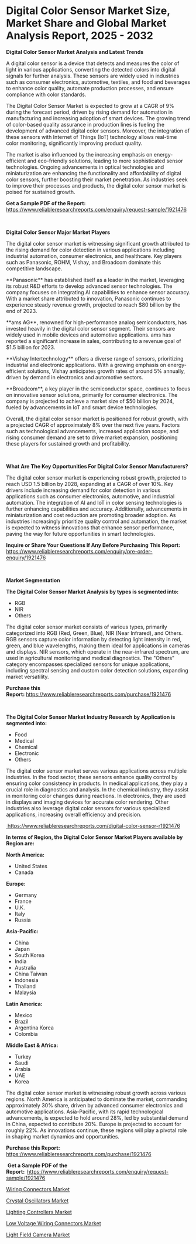 <p><h1>Digital Color Sensor Market Size, Market Share and Global Market Analysis Report, 2025 - 2032</h1></p><p><strong>Digital Color Sensor Market Analysis and Latest Trends</strong></p>
<p><p>A digital color sensor is a device that detects and measures the color of light in various applications, converting the detected colors into digital signals for further analysis. These sensors are widely used in industries such as consumer electronics, automotive, textiles, and food and beverages to enhance color quality, automate production processes, and ensure compliance with color standards.</p><p>The Digital Color Sensor Market is expected to grow at a CAGR of 9% during the forecast period, driven by rising demand for automation in manufacturing and increasing adoption of smart devices. The growing trend of color-based quality assurance in production lines is fueling the development of advanced digital color sensors. Moreover, the integration of these sensors with Internet of Things (IoT) technology allows real-time color monitoring, significantly improving product quality.</p><p>The market is also influenced by the increasing emphasis on energy-efficient and eco-friendly solutions, leading to more sophisticated sensor technologies. Ongoing advancements in optical technologies and miniaturization are enhancing the functionality and affordability of digital color sensors, further boosting their market penetration. As industries seek to improve their processes and products, the digital color sensor market is poised for sustained growth.</p></p>
<p><strong>Get a Sample PDF of the Report:&nbsp;</strong> <a href="https://www.reliableresearchreports.com/enquiry/request-sample/1921476?utm_campaign=12&utm_medium=2&utm_source=Github&utm_content=ia&utm_term=11022025&utm_id=digital-color-sensor">https://www.reliableresearchreports.com/enquiry/request-sample/1921476</a></p>
<p>&nbsp;</p>
<p><strong>Digital Color Sensor Major Market Players</strong></p>
<p><p>The digital color sensor market is witnessing significant growth attributed to the rising demand for color detection in various applications including industrial automation, consumer electronics, and healthcare. Key players such as Panasonic, ROHM, Vishay, and Broadcom dominate this competitive landscape.</p><p>**Panasonic** has established itself as a leader in the market, leveraging its robust R&D efforts to develop advanced sensor technologies. The company focuses on integrating AI capabilities to enhance sensor accuracy. With a market share attributed to innovation, Panasonic continues to experience steady revenue growth, projected to reach $80 billion by the end of 2023.</p><p>**ams AG**, renowned for high-performance analog semiconductors, has invested heavily in the digital color sensor segment. Their sensors are widely used in mobile devices and automotive applications. ams has reported a significant increase in sales, contributing to a revenue goal of $1.5 billion for 2023.</p><p>**Vishay Intertechnology** offers a diverse range of sensors, prioritizing industrial and electronic applications. With a growing emphasis on energy-efficient solutions, Vishay anticipates growth rates of around 5% annually, driven by demand in electronics and automotive sectors.</p><p>**Broadcom**, a key player in the semiconductor space, continues to focus on innovative sensor solutions, primarily for consumer electronics. The company is projected to achieve a market size of $50 billion by 2024, fueled by advancements in IoT and smart device technologies.</p><p>Overall, the digital color sensor market is positioned for robust growth, with a projected CAGR of approximately 8% over the next five years. Factors such as technological advancements, increased application scope, and rising consumer demand are set to drive market expansion, positioning these players for sustained growth and profitability.</p></p>
<p>&nbsp;</p>
<p><strong>What Are The Key Opportunities For Digital Color Sensor Manufacturers?</strong></p>
<p><p>The digital color sensor market is experiencing robust growth, projected to reach USD 1.5 billion by 2028, expanding at a CAGR of over 10%. Key drivers include increasing demand for color detection in various applications such as consumer electronics, automotive, and industrial automation. The integration of AI and IoT in color sensing technologies is further enhancing capabilities and accuracy. Additionally, advancements in miniaturization and cost reduction are promoting broader adoption. As industries increasingly prioritize quality control and automation, the market is expected to witness innovations that enhance sensor performance, paving the way for future opportunities in smart technologies.</p></p>
<p><strong>Inquire or Share Your Questions If Any Before Purchasing This Report:</strong> <a href="https://www.reliableresearchreports.com/enquiry/pre-order-enquiry/1921476?utm_campaign=12&utm_medium=2&utm_source=Github&utm_content=ia&utm_term=11022025&utm_id=digital-color-sensor">https://www.reliableresearchreports.com/enquiry/pre-order-enquiry/1921476</a></p>
<p>&nbsp;</p>
<p><strong>Market Segmentation</strong></p>
<p><strong>The Digital Color Sensor Market Analysis by types is segmented into:</strong></p>
<p><ul><li>RGB</li><li>NIR</li><li>Others</li></ul></p>
<p><p>The digital color sensor market consists of various types, primarily categorized into RGB (Red, Green, Blue), NIR (Near Infrared), and Others. RGB sensors capture color information by detecting light intensity in red, green, and blue wavelengths, making them ideal for applications in cameras and displays. NIR sensors, which operate in the near-infrared spectrum, are used in agricultural monitoring and medical diagnostics. The "Others" category encompasses specialized sensors for unique applications, including spectral sensing and custom color detection solutions, expanding market versatility.</p></p>
<p><strong>Purchase this Report:&nbsp;</strong><a href="https://www.reliableresearchreports.com/purchase/1921476?utm_campaign=12&utm_medium=2&utm_source=Github&utm_content=ia&utm_term=11022025&utm_id=digital-color-sensor">https://www.reliableresearchreports.com/purchase/1921476</a></p>
<p>&nbsp;</p>
<p><strong>The Digital Color Sensor Market Industry Research by Application is segmented into:</strong></p>
<p><ul><li>Food</li><li>Medical</li><li>Chemical</li><li>Electronic</li><li>Others</li></ul></p>
<p><p>The digital color sensor market serves various applications across multiple industries. In the food sector, these sensors enhance quality control by ensuring color consistency in products. In medical applications, they play a crucial role in diagnostics and analysis. In the chemical industry, they assist in monitoring color changes during reactions. In electronics, they are used in displays and imaging devices for accurate color rendering. Other industries also leverage digital color sensors for various specialized applications, increasing overall efficiency and precision.</p></p>
<p><a href="https://www.reliableresearchreports.com/digital-color-sensor-r1921476?utm_campaign=12&utm_medium=2&utm_source=Github&utm_content=ia&utm_term=11022025&utm_id=digital-color-sensor">&nbsp;https://www.reliableresearchreports.com/digital-color-sensor-r1921476</a></p>
<p><strong>In terms of Region, the Digital Color Sensor Market Players available by Region are:</strong></p>
<p>
    <p> <strong> North America: </strong>
        <ul>
            <li>United States</li>
            <li>Canada</li>
        </ul>
        </p> 
    <p> <strong> Europe: </strong>
        <ul>
            <li>Germany</li>
            <li>France</li>
            <li>U.K.</li>
            <li>Italy</li>
            <li>Russia</li>
        </ul>
        </p> 
    <p> <strong> Asia-Pacific: </strong>
        <ul>
            <li>China</li>
            <li>Japan</li>
            <li>South Korea</li>
            <li>India</li>
            <li>Australia</li>
            <li>China Taiwan</li>
            <li>Indonesia</li>
            <li>Thailand</li>
            <li>Malaysia</li>
        </ul>
        </p> 
    <p> <strong> Latin America: </strong>
        <ul>
            <li>Mexico</li>
            <li>Brazil</li>
            <li>Argentina Korea</li>
            <li>Colombia</li>
        </ul>
        </p> 
    <p> <strong> Middle East & Africa: </strong>
        <ul>
            <li>Turkey</li>
            <li>Saudi</li>
            <li>Arabia</li>
            <li>UAE</li>
            <li>Korea</li>
        </ul>
    </p>
    </p>
<p><p>The digital color sensor market is witnessing robust growth across various regions. North America is anticipated to dominate the market, commanding approximately 30% share, driven by advanced consumer electronics and automotive applications. Asia-Pacific, with its rapid technological advancements, is expected to hold around 28%, led by substantial demand in China, expected to contribute 20%. Europe is projected to account for roughly 22%. As innovations continue, these regions will play a pivotal role in shaping market dynamics and opportunities.</p></p>
<p><strong>Purchase this Report: </strong><a href="https://www.reliableresearchreports.com/purchase/1921476?utm_campaign=12&utm_medium=2&utm_source=Github&utm_content=ia&utm_term=11022025&utm_id=digital-color-sensor">https://www.reliableresearchreports.com/purchase/1921476</a></p>
<p>&nbsp;<strong>Get a Sample PDF of the Report:&nbsp;&nbsp;</strong><a href="https://www.reliableresearchreports.com/enquiry/request-sample/1921476?utm_campaign=12&utm_medium=2&utm_source=Github&utm_content=ia&utm_term=11022025&utm_id=digital-color-sensor">https://www.reliableresearchreports.com/enquiry/request-sample/1921476</a></p>
<p><strong></strong></p>
<p><p><a href="https://github.com/ziogaskangui96/Market-Research-Report-List-1/blob/main/wiring-connectors-market.md?utm_campaign=12&utm_medium=2&utm_source=Github&utm_content=ia&utm_term=11022025&utm_id=digital-color-sensor">Wiring Connectors Market</a></p><p><a href="https://github.com/carylgrinko/Market-Research-Report-List-1/blob/main/crystal-oscillators-market.md?utm_campaign=12&utm_medium=2&utm_source=Github&utm_content=ia&utm_term=11022025&utm_id=digital-color-sensor">Crystal Oscillators Market</a></p><p><a href="https://github.com/nemcemakoi/Market-Research-Report-List-1/blob/main/lighting-controllers-market.md?utm_campaign=12&utm_medium=2&utm_source=Github&utm_content=ia&utm_term=11022025&utm_id=digital-color-sensor">Lighting Controllers Market</a></p><p><a href="https://github.com/rushanday/Market-Research-Report-List-1/blob/main/low-voltage-wiring-connectors-market.md?utm_campaign=12&utm_medium=2&utm_source=Github&utm_content=ia&utm_term=11022025&utm_id=digital-color-sensor">Low Voltage Wiring Connectors Market</a></p><p><a href="https://github.com/sadithsondah72/Market-Research-Report-List-1/blob/main/light-field-camera-market.md?utm_campaign=12&utm_medium=2&utm_source=Github&utm_content=ia&utm_term=11022025&utm_id=digital-color-sensor">Light Field Camera Market</a></p></p>